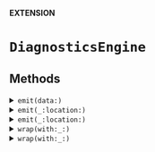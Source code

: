 **EXTENSION**

# `DiagnosticsEngine`

## Methods
<details><summary markdown="span"><code>emit(data:)</code></summary>

```swift
public func emit(data: DiagnosticData)
```

> Emit a diagnostic with an unknown location.

</details>

<details><summary markdown="span"><code>emit(_:location:)</code></summary>

```swift
public func emit(
        _ error: Swift.Error,
        location: DiagnosticLocation = UnknownLocation.location
    )
```

> Emit a Swift error.
>
> Errors will be converted into diagnostic data if possible.
> Otherwise, they will be emitted as AnyDiagnostic.

</details>

<details><summary markdown="span"><code>emit(_:location:)</code></summary>

```swift
public func emit(
        _ convertible: DiagnosticDataConvertible,
        location: DiagnosticLocation = UnknownLocation.location
     )
```

> Emit a diagnostic data convertible instance.

</details>

<details><summary markdown="span"><code>wrap(with:_:)</code></summary>

```swift
public func wrap<T>(
        with constuctLocation: @autoclosure () -> (DiagnosticLocation) = UnknownLocation.location,
        _ closure: () throws -> T
    ) -> T?
```

> Wrap a throwing closure, returning an optional value and
> emitting any thrown errors.
>
> - Parameters:
>     - closure: Closure to wrap.
> - Returns: Returns the return value of the closure wrapped
>   into an optional. If the closure throws, nil is returned.

#### Parameters

| Name | Description |
| ---- | ----------- |
| closure | Closure to wrap. |

</details>

<details><summary markdown="span"><code>wrap(with:_:)</code></summary>

```swift
public func wrap(
        with constuctLocation: @autoclosure () -> (DiagnosticLocation) = UnknownLocation.location,
        _ closure: () throws -> Void
    ) -> Bool
```

> Wrap a throwing closure, returning a success boolean and
> emitting any thrown errors.
>
> - Parameters:
>     - closure: Closure to wrap.
> - Returns: Returns true if the wrapped closure did not throw
>   and false otherwise.

#### Parameters

| Name | Description |
| ---- | ----------- |
| closure | Closure to wrap. |

</details>